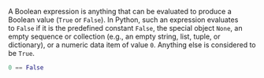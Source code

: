 A Boolean expression is anything that can be evaluated to produce a Boolean value (`True` or `False`). In Python, such an expression evaluates to `False` if it is the predefined constant `False`, the special object `None`, an empty sequence or collection (e.g., an empty string, list, tuple, or dictionary), or a numeric data item of value `0`. Anything else is considered to be `True`.

```Python
0 == False
```